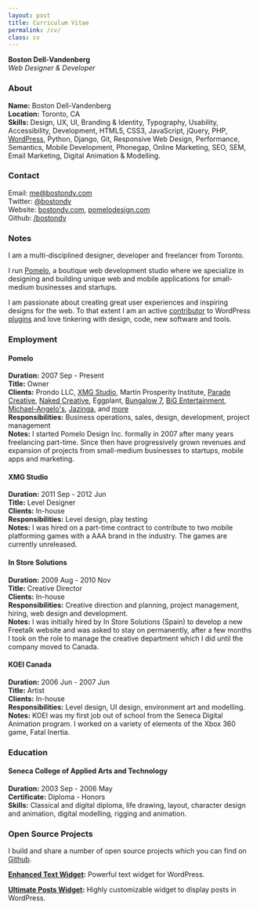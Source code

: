 ```yaml
---
layout: post
title: Curriculum Vitae
permalink: /cv/
class: cv
---
```


__Boston Dell-Vandenberg__  
_Web Designer & Developer_

### About

__Name:__ Boston Dell-Vandenberg  
__Location:__ Toronto, CA  
__Skills:__ Design, UX, UI, Branding & Identity, Typography, Usability, Accessibility, Development, HTML5, CSS3, JavaScript, jQuery, PHP, [WordPress](http://profiles.wordpress.org/bostondv), Python, Django, Git,  Responsive Web Design, Performance, Semantics, Mobile Development, Phonegap, Online Marketing, SEO, SEM, Email Marketing, Digital Animation & Modelling.

### Contact

Email: <a href='m&#97;ilt&#111;&#58;me&#64;%62ost&#37;6F&#37;6E%&#54;&#52;v&#46;&#99;%6&#70;m'>me&#64;bostondv&#46;com</a>  
Twitter: [@bostondv](http://twitter.com/bostondv)  
Website: [bostondv.com](http://bostondv.com), [pomelodesign.com](http://pomelodesign.com)  
Github: [/bostondv](http://github.com/bostondv)

### Notes

I am a multi-disciplined designer, developer and freelancer from Toronto.

I run [Pomelo](http://pomelodesign.com), a boutique web development studio where we specialize in designing and building unique web and mobile applications for small-medium businesses and startups.

I am passionate about creating great user experiences and inspiring designs for the web. To that extent I am an active [contributor](http://wordpress.org/plugins/enhanced-text-widget/) to WordPress [plugins](http://wordpress.org/plugins/ultimate-posts-widget/) and love tinkering with design, code, new software and tools.


### Employment

#### Pomelo

__Duration:__ 2007 Sep - Present  
__Title:__ Owner  
__Clients:__ Prondo LLC, [XMG Studio](http://xmg.com), Martin Prosperity Institute, [Parade Creative](http://paradecreative.com), [Naked Creative](http://nakedcreative.com/), Eggplant, [Bungalow 7](http://bungalow7.net/), [BiG Entertainment](http://bigeventhero.com), [Michael-Angelo's](http://michaelangelos.ca/), [Jazinga](http://jazinga.com), and [more](http://pomelodesign.com)  
__Responsibilities:__ Business operations, sales, design, development, project management  
__Notes:__ I started Pomelo Design Inc. formally in 2007 after many years freelancing part-time. Since then have progressively grown revenues and expansion of projects from small-medium businesses to startups, mobile apps and marketing.

#### XMG Studio

__Duration:__ 2011 Sep - 2012 Jun  
__Title:__ Level Designer  
__Clients:__ In-house  
__Responsibilities:__ Level design, play testing  
__Notes:__ I was hired on a part-time contract to contribute to two mobile platforming games with a AAA brand in the industry. The games are currently unreleased.

#### In Store Solutions

__Duration:__ 2009 Aug - 2010 Nov  
__Title:__ Creative Director  
__Clients:__ In-house  
__Responsibilities:__ Creative direction and planning, project management, hiring, web design and development.  
__Notes:__ I was initially hired by In Store Solutions (Spain) to develop a new Freetalk website and was asked to stay on permanently, after a few months I took on the role to manage the creative department which I did until the company moved to Canada.

#### KOEI Canada

__Duration:__ 2006 Jun - 2007 Jun  
__Title:__ Artist  
__Clients:__ In-house  
__Responsibilities:__ Level design, UI design, environment art and modelling.  
__Notes:__ KOEI was my first job out of school from the Seneca Digital Animation program. I worked on a variety of elements of the Xbox 360 game, Fatal Inertia.


### Education

#### Seneca College of Applied Arts and Technology

__Duration:__ 2003 Sep - 2006 May  
__Certificate:__ Diploma - Honors  
__Skills:__ Classical and digital diploma, life drawing, layout, character design and animation, digital modelling, rigging and animation.


### Open Source Projects

I build and share a number of open source projects which you can find on [Github](http://github.com/bostondv).

__[Enhanced Text Widget](http://wordpress.org/plugins/enhanced-text-widget/):__ Powerful text widget for WordPress. 

__[Ultimate Posts Widget](http://wordpress.org/plugins/ultimate-posts-widget):__ Highly customizable widget to display posts in WordPress.
